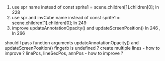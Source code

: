 1. use spr name instead of const sprite1 = scene.children[1].children[0]; ln 228
2. use spr and invCube name instead of const sprite1 = scene.children[1].children[0]; ln 249 
3. improve updateAnnotationOpacity() and updateScreenPosition() ln 246 , ln 266


should I pass function arguments updateAnnotationOpacity() and updateScreenPosition()
fingerb is undefined ?
create multiple lines - how to improve ?
linePos, lineSecPos, annPos - how to improve ?

